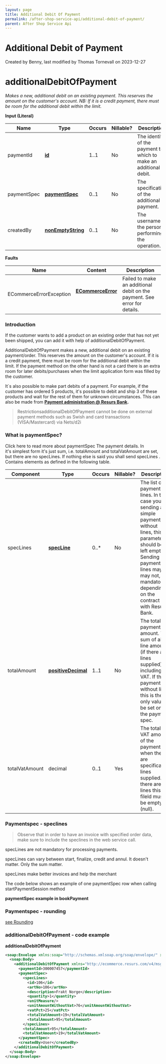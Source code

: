 ```yaml
---
layout: page
title: Additional Debit Of Payment
permalink: /after-shop-service-api/additional-debit-of-payment/
parent: After Shop Service Api
---
```



# Additional Debit of Payment 
Created by Benny, last modified by Thomas Tornevall on 2023-12-27

# additionalDebitOfPayment
*Makes a new, additional debit on an existing payment. This reserves the
amount on the customer's account. NB: If it is a credit payment, there
must be room for the additional debit within the limit.*

**Input (Literal)**

| Name         | Type                                    | Occurs | Nillable? | Description                                                       |
|--------------|-----------------------------------------|--------|-----------|-------------------------------------------------------------------|
| paymentId    | **[id](simple-types...)**               | 1..1   | No        | The identity of the payment to which to make an additional debit. |
| paymentSpec  |  [**paymentSpec**](paymentspec)         | 0..1   | No        | The specification of the additional payment.                      |
| createdBy    |  [**nonEmptyString**](simple-types...)  | 0..1   | No        | The username of the person performing the operation.              |

**Faults**

| Name                     | Content                                  | Description                                                               |
|--------------------------|------------------------------------------|---------------------------------------------------------------------------|
| ECommerceErrorException  | **[ECommerceError](ecommerceerror)**     | Failed to make an additional debit on the payment. See error for details. |

### Introduction
If the customer wants to add a product on an existing order that has not
yet been shipped, you can add it with help of additionalDebitOfPayment.

AdditionalDebitOfPayment makes a new, additional debit on an existing
payment/order. This reserves the amount on the customer's account. If it
is a credit payment, there must be room for the additional debit within
the limit. If the payment method on the other hand is not a card there
is an extra room for later debits/purchases when the limit application
form was filled by the customer.

It´s also possible to make part debits of a payment. For example, if the
customer has ordered 5 products, it's possible to debit and ship 3 of
these products and wait for the rest of them for unknown circumstances.
This can also be made from **[Payment administration @ Resurs
Bank](payment-administration-gui).**

> RestrictionsadditionalDebitOfPayment cannot be done on external
> payment methods such as Swish and card transactions (VISA/Mastercard)
> via Nets/d2i

### What is paymentSpec?
Click here to read more about paymentSpec
The payment details. In it's simplest form it's just sum, i.e.
totalAmount and totalVatAmount are set, but there are no specLines. If
nothing else is said you shall send specLines .  
Contains elements as defined in the following table.

| Component      | Type                                                                                     | Occurs | Nillable? | Description                                                                                                                                                                                                                  |
|----------------|------------------------------------------------------------------------------------------|--------|-----------|------------------------------------------------------------------------------------------------------------------------------------------------------------------------------------------------------------------------------|
| specLines      | **[specLine](https://test.resurs.com/docs/display/ecom/specLine)**                       | 0..\*  | No        | The list of payment lines. In the case you're sending a simple payment, without lines, this parameter should be left empty. Sending payment lines may, or may not, be mandatory, depending on the contract with Resurs Bank. |
| totalAmount    | **[positiveDecimal](https://test.resurs.com/docs/pages/viewpage.action?pageId=1475653)** | 1..1   | No        | The total payment amount. The sum of all line amounts (if there are lines supplied) including VAT. If this payment is without lines this is the only value to be set on the payment spec.                                    |
| totalVatAmount | decimal                                                                                  | 0..1   | Yes       | The total VAT amount of the payment when there are specification lines supplied. If there are no lines this fileld must be empty (null).                                                                                     |

### Paymentspec - speclines
> Observe that in order to have an invoice with specified order data,
> make sure to include the speclines in the web service call.

specLines are not mandatory for processing payments.

specLines can vary between start, finalize, credit and annul. It doesn't
matter. Only the sum matter.

specLines make better invoices and help the merchant

The code below shows an example of one paymentSpec row when calling
startPaymentSession method

**paymentSpec example in bookPayment**

### Paymentspec - rounding
[see Rounding](https://test.resurs.com/docs/display/ecom/Rounding)

### additionalDebitOfPayment - code example
**additionalDebitOfPayment**
```xml
<soap:Envelope xmlns:soap="http://schemas.xmlsoap.org/soap/envelope/" xmlns:xsi="http://www.w3.org/2001/XMLSchema-instance" xmlns:xsd="http://www.w3.org/2001/XMLSchema">   
  <soap:Body>     
    <additionalDebitOfPayment xmlns="http://ecommerce.resurs.com/v4/msg/aftershopflow">       
      <paymentId>300007457</paymentId>       
      <paymentSpec>         
        <specLines>           
          <id>106</id>           
          <artNo>106</artNo>           
          <description>Frakt Norge</description>           
          <quantity>1</quantity>           
          <unitMeasure/>           
          <unitAmountWithoutVat>76</unitAmountWithoutVat>           
          <vatPct>25</vatPct>           
          <totalVatAmount>19</totalVatAmount>           
          <totalAmount>95</totalAmount>         
        </specLines>         
        <totalAmount>95</totalAmount>         
        <totalVatAmount>19</totalVatAmount>       
      </paymentSpec>       
      <createdBy>User</createdBy>     
    </additionalDebitOfPayment>   
  </soap:Body> 
</soap:Envelope>
```

